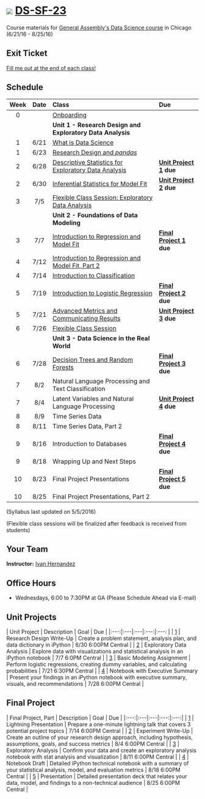 # ![](https://ga-dash.s3.amazonaws.com/production/assets/logo-9f88ae6c9c3871690e33280fcf557f33.png) [DS-SF-23](https://github.com/ga-students/DS-CHI-3)

Course materials for [General Assembly's Data Science course](https://generalassemb.ly/education/data-science/chicago) in Chicago (6/21/16 - 8/25/16)

## Exit Ticket

[Fill me out at the end of each class!](http://goo.gl/forms/xOAOHBN4XUAI2EU83)

## Schedule

| Week | Date | Class | Due |
|:---:|:---:|:---|:---|
| 0 | | [Onboarding](./onboarding) | |
| | | **Unit 1 - Research Design and Exploratory Data Analysis** |
| 1 | 6/21 | [What is Data Science](./classes/01) | |
| 1 | 6/23 | [Research Design and _pandas_](./classes/02) | |
| 2 | 6/28 | [Descriptive Statistics for Exploratory Data Analysis](./classes/03) | **[Unit Project 1](./unit-projects/1) due** |
| 2 | 6/30 | [Inferential Statistics for Model Fit](./classes/05) | **[Unit Project 2](./unit-projects/2) due** |
| 3 | 7/5 | [Flexible Class Session: Exploratory Data Analysis](./classes/04) | |
| | | **Unit 2 - Foundations of Data Modeling** | |
| 3 | 7/7 | [Introduction to Regression and Model Fit](./classes/06) | **[Final Project 1](./final-project/1) due** |
| 4 | 7/12 | [Introduction to Regression and Model Fit, Part 2](./classes/07) | |
| 4 | 7/14 | [Introduction to Classification](./classes/08) | |
| 5 | 7/19 | [Introduction to Logistic Regression](./classes/09) | **[Final Project 2](./final-project/2) due** |
| 5 | 7/21 | [Advanced Metrics and Communicating Results](./classes/10) | **[Unit Project 3](./unit-projects/3) due** |
| 6 | 7/26 | [Flexible Class Session](./classes/11) | |
| | | **Unit 3 - Data Science in the Real World** | |
| 6 | 7/28 | [Decision Trees and Random Forests](./classes/12) | **[Final Project 3](./final-project/3) due** |
| 7 | 8/2 | Natural Language Processing and Text Classification | |
| 7 | 8/4 | Latent Variables and Natural Language Processing | **[Unit Project 4](./unit-projects/4) due** |
| 8 | 8/9 | Time Series Data | |
| 8 | 8/11 | Time Series Data, Part 2 | |
| 9 | 8/16 | Introduction to Databases | **[Final Project 4](./final-project/4) due** |
| 9 | 8/18 | Wrapping Up and Next Steps | |
| 10 | 8/23 | Final Project Presentations | **[Final Project 5](./final-project/5) due** |
| 10 | 8/25 | Final Project Presentations, Part 2 | |

(Syllabus last updated on 5/5/2016)

(Flexible class sessions will be finalized after feedback is received from students)

## Your Team

**Instructor:** [Ivan Hernandez](mailto:ivan@ivanhernandez.com)


## Office Hours

- Wednesdays, 6:00 to 7:30PM at GA (Please Schedule Ahead via E-mail)


## Unit Projects

| Unit Project | Description | Goal | Due |
|:---:|:---|:---|:---:|:---: |
| [1](./unit-projects/1) | Research Design Write-Up | Create a problem statement, analysis plan, and data dictionary in iPython | 6/30 6:00PM Central |
| [2](./unit-projects/2) | Exploratory Data Analysis | Explore data with visualizations and statistical analysis in an iPython notebook | 7/7 6:0PM Central |
| [3](./unit-projects/3) | Basic Modeling Assignment | Perform logistic regressions, creating dummy variables, and calculating probabilities | 7/21 6:30PM Central |
| [4](./unit-projects/4) | Notebook with Executive Summary | Present your findings in an iPython notebook with executive summary, visuals, and recommendations | 7/28 6:00PM Central |

## Final Project

| Final Project, Part | Description | Goal | Due |
|:---:|:---|:---|:---:|:---:|
| [1](./final-project/1) | Lightning Presentation | Prepare a one-minute lightning talk that covers 3 potential project topics | 7/14 6:00PM Central |
| [2](./final-project/2) | Experiment Write-Up | Create an outline of your research design approach, including hypothesis, assumptions, goals, and success metrics | 8/4 6:00PM Central |
| [3](./final-project/3) | Exploratory Analysis | Confirm your data and create an exploratory analysis notebook with stat analysis and visualization | 8/11 6:00PM Central |
| [4](./final-project/4) | Notebook Draft | Detailed iPython technical notebook with a summary of your statistical analysis, model, and evaluation metrics | 8/18 6:00PM Central |
| [5](./final-project/5) | Presentation | Detailed presentation deck that relates your data, model, and findings to a non-technical audience | 8/25 6:00PM Central |